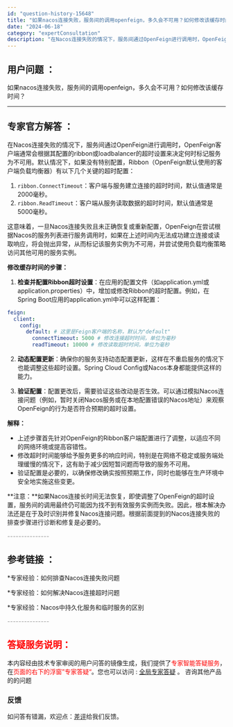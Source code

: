 ```yaml
---
id: "question-history-15648"
title: "如果nacos连接失败，服务间的调用openfeign，多久会不可用？如何修改该缓存时间？"
date: "2024-06-18"
category: "expertConsultation"
description: "在Nacos连接失败的情况下，服务间通过OpenFeign进行调用时，OpenFeign客户端通常会根据其配置的ribbon或loadbalancer的超时设置来决定何时标记服务为不可用。默认情况下，如果没有特别配置，Ribbon（OpenFeign默认使用的客户端负载均衡器）有以下几个关键的超时配"
---
```


## 用户问题 ： 
 如果nacos连接失败，服务间的调用openfeign，多久会不可用？如何修改该缓存时间？  

---------------
## 专家官方解答 ：

在Nacos连接失败的情况下，服务间通过OpenFeign进行调用时，OpenFeign客户端通常会根据其配置的ribbon或loadbalancer的超时设置来决定何时标记服务为不可用。默认情况下，如果没有特别配置，Ribbon（OpenFeign默认使用的客户端负载均衡器）有以下几个关键的超时配置：

1. `ribbon.ConnectTimeout`：客户端与服务建立连接的超时时间，默认值通常是2000毫秒。
2. `ribbon.ReadTimeout`：客户端从服务读取数据的超时时间，默认值通常是5000毫秒。

这意味着，一旦Nacos连接失败且未正确恢复或重新配置，OpenFeign在尝试根据Nacos的服务列表进行服务调用时，如果在上述时间内无法成功建立连接或读取响应，将会抛出异常，从而标记该服务实例为不可用，并尝试使用负载均衡策略访问其他可用的服务实例。

**修改缓存时间的步骤：**

1. **检查并配置Ribbon超时设置**：在应用的配置文件（如application.yml或application.properties）中，增加或修改Ribbon的超时配置。例如，在Spring Boot应用的application.yml中可以这样配置：

```yaml
feign:
  client:
    config:
      default: # 这里是Feign客户端的名称，默认为"default"
        connectTimeout: 5000 # 修改连接超时时间，单位为毫秒
        readTimeout: 10000 # 修改读取超时时间，单位为毫秒
```

2. **动态配置更新**：确保你的服务支持动态配置更新，这样在不重启服务的情况下也能调整这些超时设置。Spring Cloud Config或Nacos本身都能提供这样的能力。

3. **验证配置**：配置更改后，需要验证这些改动是否生效。可以通过模拟Nacos连接问题（例如，暂时关闭Nacos服务或在本地配置错误的Nacos地址）来观察OpenFeign的行为是否符合预期的超时设置。

**解释：**

- 上述步骤首先针对OpenFeign的Ribbon客户端配置进行了调整，以适应不同的网络环境或提高容错性。
- 修改超时时间能够给予服务更多的响应时间，特别是在网络不稳定或服务端处理缓慢的情况下，这有助于减少因短暂问题而导致的服务不可用。
- 验证配置是必要的，以确保修改确实按照预期工作，同时也能够在生产环境中安全地实施这些变更。

**注意：**如果Nacos连接长时间无法恢复，即使调整了OpenFeign的超时设置，服务间的调用最终仍可能因为找不到有效服务实例而失败。因此，根本解决办法还是在于及时识别并修复Nacos连接问题。根据前面提到的Nacos连接失败的排查步骤进行诊断和修复是必要的。


<font color="#949494">---------------</font> 


## 参考链接 ：

*专家经验：如何排查Nacos连接失败问题 
 
 *专家经验：如何解决Nacos连接超时问题 
 
 *专家经验：Nacos中持久化服务和临时服务的区别 


 <font color="#949494">---------------</font> 
 


## <font color="#FF0000">答疑服务说明：</font> 

本内容经由技术专家审阅的用户问答的镜像生成，我们提供了<font color="#FF0000">专家智能答疑服务</font>，在<font color="#FF0000">页面的右下的浮窗”专家答疑“</font>。您也可以访问 : [全局专家答疑](https://answer.opensource.alibaba.com/docs/intro) 。 咨询其他产品的的问题

### 反馈
如问答有错漏，欢迎点：[差评](https://ai.nacos.io/user/feedbackByEnhancerGradePOJOID?enhancerGradePOJOId=15700)给我们反馈。
